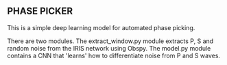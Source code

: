 ## PHASE PICKER ##

This is a simple deep learning model for automated phase picking.

There are two modules. The extract_window.py module extracts P, S and random noise from the IRIS network using Obspy. 
The model.py module contains a CNN that 'learns' how to differentiate noise from P and S waves. 
